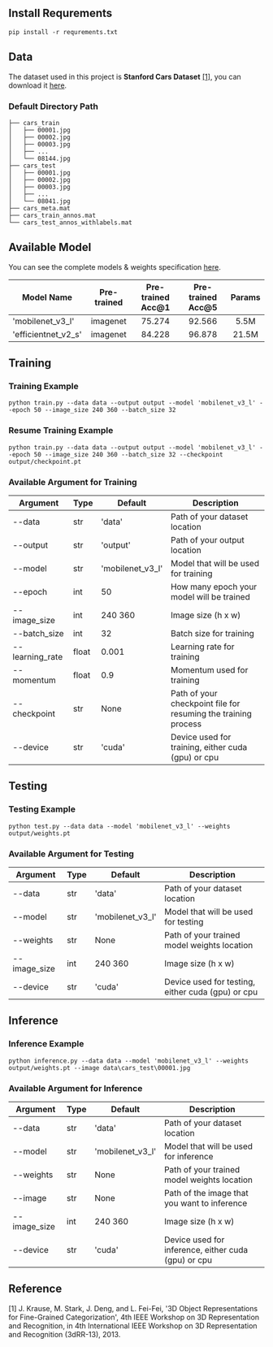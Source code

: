 ## Install Requrements

    pip install -r requrements.txt

## Data

The dataset used in this project is **Stanford Cars Dataset** [[1]](#1), you can download it [here](http://ai.stanford.edu/~jkrause/cars/car_dataset.html).

### Default Directory Path

```
├── cars_train
│   ├── 00001.jpg
│   ├── 00002.jpg
│   ├── 00003.jpg
│   ├── ...
│   └── 08144.jpg
├── cars_test
│   ├── 00001.jpg
│   ├── 00002.jpg
│   ├── 00003.jpg
│   ├── ...
│   └── 08041.jpg
├── cars_meta.mat
├── cars_train_annos.mat
└── cars_test_annos_withlabels.mat
```

## Available Model

You can see the complete models & weights specification [here](https://pytorch.org/vision/stable/models.html#table-of-all-available-classification-weights).

| Model Name | Pre-trained | Pre-trained Acc@1 | Pre-trained Acc@5 | Params |
| ---------- | :----------: | :----------------: | :----------------: | :------: |
| 'mobilenet_v3_l' | imagenet | 75.274 | 92.566 | 5.5M |
| 'efficientnet_v2_s' | imagenet | 84.228 | 96.878 | 21.5M |

## Training

### Training Example

```console
python train.py --data data --output output --model 'mobilenet_v3_l' --epoch 50 --image_size 240 360 --batch_size 32
```

### Resume Training Example

```console
python train.py --data data --output output --model 'mobilenet_v3_l' --epoch 50 --image_size 240 360 --batch_size 32 --checkpoint output/checkpoint.pt
```

### Available Argument for Training

| Argument | Type | Default | Description |
| -------- | ---- | ------- | ----------- |
| --data | str | 'data' | Path of your dataset location |
| --output | str | 'output' | Path of your output location |
| --model | str | 'mobilenet_v3_l' | Model that will be used for training |
| --epoch | int | 50 | How many epoch your model will be trained |
| --image_size | int | 240 360 | Image size (h x w) |
| --batch_size | int | 32 | Batch size for training |
| --learning_rate | float | 0.001 | Learning rate for training |
| --momentum | float | 0.9 | Momentum used for training |
| --checkpoint | str | None | Path of your checkpoint file for resuming the training process|
| --device | str | 'cuda' | Device used for training, either cuda (gpu) or cpu |

## Testing

### Testing Example

```console
python test.py --data data --model 'mobilenet_v3_l' --weights output/weights.pt
```

### Available Argument for Testing

| Argument | Type | Default | Description |
| -------- | ---- | ------- | ----------- |
| --data | str | 'data' | Path of your dataset location |
| --model | str | 'mobilenet_v3_l' | Model that will be used for testing |
| --weights | str | None | Path of your trained model weights location |
| --image_size | int | 240 360 | Image size (h x w) |
| --device | str | 'cuda' | Device used for testing, either cuda (gpu) or cpu |

## Inference

### Inference Example

```console
python inference.py --data data --model 'mobilenet_v3_l' --weights output/weights.pt --image data\cars_test\00001.jpg
```

### Available Argument for Inference

| Argument | Type | Default | Description |
| -------- | ---- | ------- | ----------- |
| --data | str | 'data' | Path of your dataset location |
| --model | str | 'mobilenet_v3_l' | Model that will be used for inference |
| --weights | str | None | Path of your trained model weights location |
| --image | str | None | Path of the image that you want to inference |
| --image_size | int | 240 360 | Image size (h x w) |
| --device | str | 'cuda' | Device used for inference, either cuda (gpu) or cpu |

## Reference
<a id='1'>[1]</a> 
J. Krause, M. Stark, J. Deng, and L. Fei-Fei,
'3D Object Representations for Fine-Grained Categorization', 
4th IEEE Workshop on 3D Representation and Recognition, in 4th International IEEE Workshop on 3D Representation and Recognition (3dRR-13), 2013.